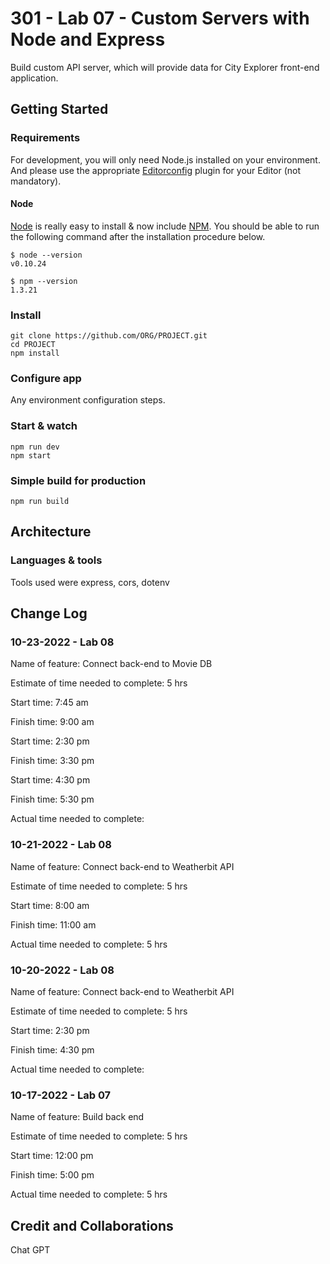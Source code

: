 # 301 - Lab 07 - Custom Servers with Node and Express

Build custom API server, which will provide data for City Explorer front-end application.

## Getting Started

### Requirements

For development, you will only need Node.js installed on your environment.
And please use the appropriate [Editorconfig](http://editorconfig.org/) plugin for your Editor (not mandatory).

#### Node

[Node](http://nodejs.org/) is really easy to install & now include [NPM](https://npmjs.org/).
You should be able to run the following command after the installation procedure
below.

    $ node --version
    v0.10.24

    $ npm --version
    1.3.21

### Install

    git clone https://github.com/ORG/PROJECT.git
    cd PROJECT
    npm install

### Configure app

Any environment configuration steps.

### Start & watch

    npm run dev
    npm start

### Simple build for production

    npm run build

## Architecture

### Languages & tools

Tools used were express, cors, dotenv

## Change Log

### 10-23-2022 - Lab 08

Name of feature: Connect back-end to Movie DB

Estimate of time needed to complete: 5 hrs

Start time: 7:45 am

Finish time: 9:00 am

Start time: 2:30 pm

Finish time: 3:30 pm

Start time: 4:30 pm

Finish time: 5:30 pm

Actual time needed to complete:

### 10-21-2022 - Lab 08

Name of feature: Connect back-end to Weatherbit API

Estimate of time needed to complete: 5 hrs

Start time: 8:00 am

Finish time: 11:00 am

Actual time needed to complete: 5 hrs

### 10-20-2022 - Lab 08

Name of feature: Connect back-end to Weatherbit API

Estimate of time needed to complete: 5 hrs

Start time: 2:30 pm

Finish time: 4:30 pm

Actual time needed to complete:

### 10-17-2022 - Lab 07

Name of feature: Build back end

Estimate of time needed to complete: 5 hrs

Start time: 12:00 pm

Finish time: 5:00 pm

Actual time needed to complete: 5 hrs

## Credit and Collaborations

Chat GPT
